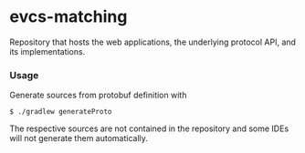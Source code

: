 # evcs-matching

Repository that hosts the web applications, the underlying protocol API, and its implementations.

### Usage

Generate sources from protobuf definition with

```shell
$ ./gradlew generateProto
```

The respective sources are not contained in the repository and some IDEs will not generate them automatically.
